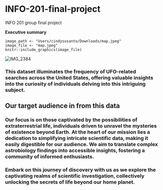 # INFO-201-final-project
INFO 201 group final project

**Executive summary**
```{r}
image_path <- "Users/cindysusanto/Downloads/map.jpeg"
image_file <- "map.jpeg"
knitr::include_graphics(image_file)
```
![IMG_2384](https://github.com/yyaena/INFO-201-final-project/assets/146380660/7fc13632-66ce-4bc4-b14d-fea6a754d5e1)

### This dataset illuminates the frequency of UFO-related searches across the United States, offering valuable insights into the curiosity of individuals delving into this intriguing subject.

## Our target audience in from this data 

### Our focus is on those captivated by the possibilities of extraterrestrial life, individuals driven to unravel the mysteries of existence beyond Earth. At the heart of our mission lies a dedication to simplifying intricate scientific data, making it easily digestible for our audience. We aim to translate complex astrobiology findings into accessible insights, fostering a community of informed enthusiasts.

### Embark on this journey of discovery with us as we explore the captivating realms of scientific investigation, collectively unlocking the secrets of life beyond our home planet.
